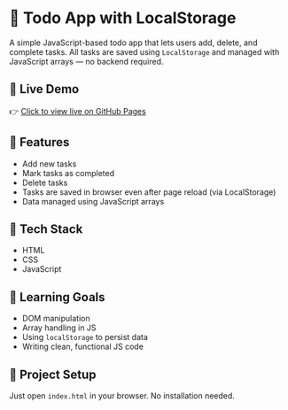 # 📝 Todo App with LocalStorage

A simple JavaScript-based todo app that lets users add, delete, and complete tasks. All tasks are saved using `LocalStorage` and managed with JavaScript arrays — no backend required.

## 📍 Live Demo

👉 [Click to view live on GitHub Pages](https://myatmh.github.io/todoWithLocalstorage/)

## 🚀 Features

- Add new tasks
- Mark tasks as completed
- Delete tasks
- Tasks are saved in browser even after page reload (via LocalStorage)
- Data managed using JavaScript arrays

## 🔧 Tech Stack

- HTML
- CSS
- JavaScript

## 🧠 Learning Goals

- DOM manipulation
- Array handling in JS
- Using `localStorage` to persist data
- Writing clean, functional JS code


## 📂 Project Setup

Just open `index.html` in your browser. No installation needed.
